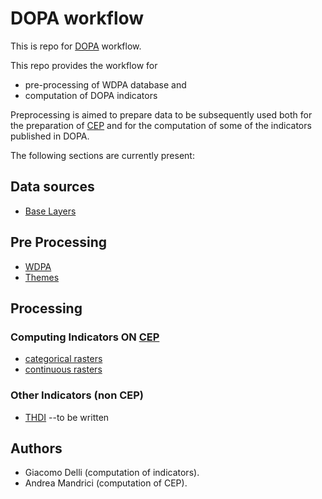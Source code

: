 # DOPA workflow

This is repo for [DOPA](https://dopa.jrc.ec.europa.eu/en) workflow.

This repo provides the workflow for 

+  pre-processing of WDPA database and
+  computation of DOPA indicators

Preprocessing is aimed to prepare data to be subsequently used both for the preparation of [CEP](https://andreamandrici.github.io/dopa_workflow/flattening/) and for the computation of some of the indicators published in DOPA.


The following sections are currently present:

## Data sources

+  [Base Layers](./BaseLayers.md)


## Pre Processing

+  [WDPA](./wdpa_preprocessing/README.md)
+  [Themes](./raster_processing/README.md)


## Processing

### Computing Indicators ON [CEP](https://andreamandrici.github.io/dopa_workflow/flattening/)

+  [categorical rasters](./cep_analysis/#CATEGORICAL_RASTERS)
+  [continuous rasters](./cep_analysis/#CONTINUOUS_RASTERS)

### Other Indicators (non CEP)
+  [THDI](./wdpa_processing/#THDI) --to be written


## Authors

* Giacomo Delli (computation of indicators).
* Andrea Mandrici (computation of CEP). 

